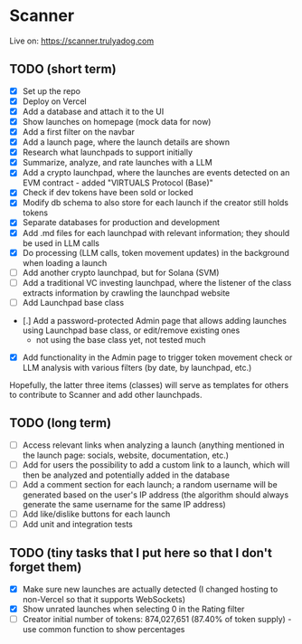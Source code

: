 # Scanner

Live on: https://scanner.trulyadog.com

## TODO (short term)

- [x] Set up the repo
- [x] Deploy on Vercel
- [x] Add a database and attach it to the UI
- [x] Show launches on homepage (mock data for now)
- [x] Add a first filter on the navbar
- [x] Add a launch page, where the launch details are shown
- [x] Research what launchpads to support initially
- [x] Summarize, analyze, and rate launches with a LLM
- [x] Add a crypto launchpad, where the launches are events detected on an EVM contract - added "VIRTUALS Protocol (Base)"
- [x] Check if dev tokens have been sold or locked
- [x] Modify db schema to also store for each launch if the creator still holds tokens
- [x] Separate databases for production and development
- [x] Add .md files for each launchpad with relevant information; they should be used in LLM calls
- [x] Do processing (LLM calls, token movement updates) in the background when loading a launch
- [ ] Add another crypto launchpad, but for Solana (SVM)
- [ ] Add a traditional VC investing launchpad, where the listener of the class extracts information by crawling the launchpad website
- [ ] Add Launchpad base class
- [.] Add a password-protected Admin page that allows adding launches using Launchpad base class, or edit/remove existing ones
  - not using the base class yet, not tested much
- [x] Add functionality in the Admin page to trigger token movement check or LLM analysis with various filters (by date, by launchpad, etc.)

Hopefully, the latter three items (classes) will serve as templates for others to contribute to Scanner and add other launchpads.

## TODO (long term)

- [ ] Access relevant links when analyzing a launch (anything mentioned in the launch page: socials, website, documentation, etc.)
- [ ] Add for users the possibility to add a custom link to a launch, which will then be analyzed and potentially added in the database
- [ ] Add a comment section for each launch; a random username will be generated based on the user's IP address (the algorithm should always generate the same username for the same IP address)
- [ ] Add like/dislike buttons for each launch
- [ ] Add unit and integration tests

## TODO (tiny tasks that I put here so that I don't forget them)

- [x] Make sure new launches are actually detected (I changed hosting to non-Vercel so that it supports WebSockets)
- [x] Show unrated launches when selecting 0 in the Rating filter
- [ ] Creator initial number of tokens: 874,027,651 (87.40% of token supply) - use common function to show percentages
